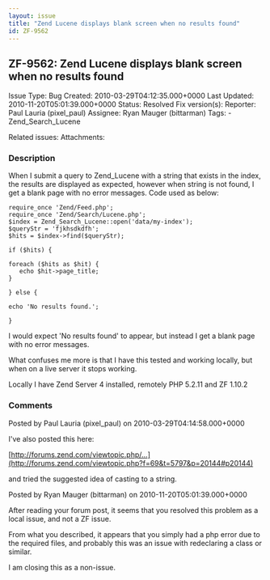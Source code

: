 ```yaml
---
layout: issue
title: "Zend Lucene displays blank screen when no results found"
id: ZF-9562
---
```


ZF-9562: Zend Lucene displays blank screen when no results found
----------------------------------------------------------------

 Issue Type: Bug Created: 2010-03-29T04:12:35.000+0000 Last Updated: 2010-11-20T05:01:39.000+0000 Status: Resolved Fix version(s): 
 Reporter:  Paul Lauria (pixel\_paul)  Assignee:  Ryan Mauger (bittarman)  Tags: - Zend\_Search\_Lucene
 
 Related issues: 
 Attachments: 
### Description

When I submit a query to Zend\_Lucene with a string that exists in the index, the results are displayed as expected, however when string is not found, I get a blank page with no error messages. Code used as below:

 
    require_once 'Zend/Feed.php';
    require_once 'Zend/Search/Lucene.php';
    $index = Zend_Search_Lucene::open('data/my-index');
    $queryStr = 'fjkhsdkdfh';
    $hits = $index->find($queryStr);
    
    if ($hits) {
    
    foreach ($hits as $hit) { 
       echo $hit->page_title;
    }
    
    } else {
    
    echo 'No results found.';
    
    }


I would expect 'No results found' to appear, but instead I get a blank page with no error messages.

What confuses me more is that I have this tested and working locally, but when on a live server it stops working.

Locally I have Zend Server 4 installed, remotely PHP 5.2.11 and ZF 1.10.2

 

 

### Comments

Posted by Paul Lauria (pixel\_paul) on 2010-03-29T04:14:58.000+0000

I've also posted this here:

[http://forums.zend.com/viewtopic.php/…](http://forums.zend.com/viewtopic.php?f=69&t=5797&p=20144#p20144)

and tried the suggested idea of casting to a string.

 

 

Posted by Ryan Mauger (bittarman) on 2010-11-20T05:01:39.000+0000

After reading your forum post, it seems that you resolved this problem as a local issue, and not a ZF issue.

From what you described, it appears that you simply had a php error due to the required files, and probably this was an issue with redeclaring a class or similar.

I am closing this as a non-issue.

 

 